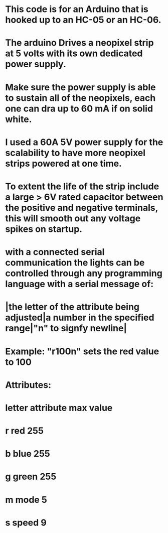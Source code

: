 # This code is for an Arduino that is hooked up to an HC-05 or an HC-06. 
# The arduino Drives a neopixel strip at 5 volts with its own dedicated power supply.
# Make sure the power supply is able to sustain all of the neopixels, each one can dra up to 60 mA if on solid white.
# I used a 60A 5V power supply for the scalability to have more neopixel strips powered at one time.
# To extent the life of the strip include a large > 6V rated capacitor between the positive and negative terminals, this will smooth out any voltage spikes on startup.
# with a connected serial communication the lights can be controlled through any programming language with a serial message of: 
# |the letter of the attribute being adjusted|a number in the specified range|"n" to signfy newline| 
# Example: "r100n" sets the red value to 100
# Attributes:
# letter   attribute   max value
# r         red         255
# b         blue        255
# g         green       255
# m         mode        5
# s         speed       9
